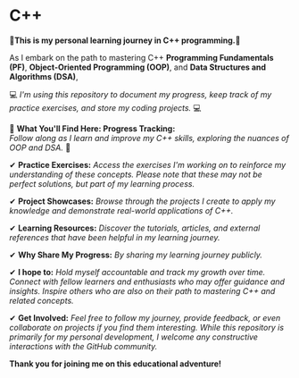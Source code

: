 # C++
🚀**This is my personal learning journey in C++ programming.**🚀

As I embark on the path to mastering C++
**Programming Fundamentals (PF)**,
**Object-Oriented Programming (OOP)**,
and **Data Structures and Algorithms (DSA)**,

💻 *I'm using this repository to document my progress, keep track of my practice exercises, and store my coding projects.* 💻

💯 **What You'll Find Here:  Progress Tracking:**  
*Follow along as I learn and improve my C++ skills, exploring the nuances of OOP and DSA.* 💯

✔ **Practice Exercises:** *Access the exercises I'm working on to reinforce my understanding of these concepts.
Please note that these may not be perfect solutions, but part of my learning process.*

✔ **Project Showcases:** *Browse through the projects I create to apply my knowledge and demonstrate real-world applications of C++.*

✔ **Learning Resources:** *Discover the tutorials, articles, and external references that have been helpful in my learning journey.*

✔ **Why Share My Progress:**  *By sharing my learning journey publicly.*

✔ **I hope to:**  *Hold myself accountable and track my growth over time. Connect with fellow learners and enthusiasts who may offer guidance and insights. Inspire others who are also on their path to mastering C++ and related concepts.*

✔ **Get Involved:** *Feel free to follow my journey, provide feedback, or even collaborate on projects if you find them interesting. While this repository is primarily for my personal development, I welcome any constructive interactions with the GitHub community.*

**Thank you for joining me on this educational adventure!**
